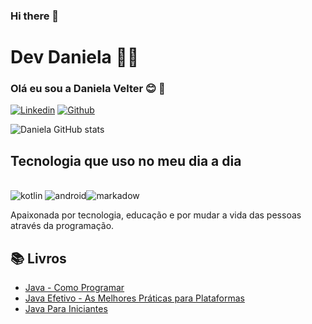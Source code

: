 ### Hi there 👋

# Dev Daniela 👩‍💻

### Olá eu sou a Daniela Velter 😊 👋


[![Linkedin](https://img.shields.io/badge/LinkedIn-0077B5?style=for-the-badge&logo=linkedin&logoColor=white)](https://www.linkedin.com/in/daniela-velter-231485f/)
[![Github](https://img.shields.io/badge/GitHub-100000?style=for-the-badge&logo=github&logoColor=white)](https://github.com/Daniela2319)




![Daniela GitHub stats](https://github-readme-stats.vercel.app/api?username=Daniela2319&show_icons=true&theme=radical)

## Tecnologia que uso no meu dia a dia

<div style = "display: incline_block"><br/>
<img alin= "center" alt= "kotlin" src=https://img.shields.io/badge/Kotlin-ED8B00?style=for-the-badge&logo=kotlin&logoColor=white/>
<img alin= "center"alt = "android" src= https://img.shields.io/badge/Android-6DB33F?style=for-the-badge&logo=android&logoColor=white /><img alin= "center" alt= "markadow" src=https://img.shields.io/badge/Markdown-000000?style=for-the-badge&logo=markdown&logoColor=white />
</div>





Apaixonada por tecnologia, educação e por mudar a vida das pessoas através da programação.




## 📚 Livros

- [Java - Como Programar](https://ilustradev.com.br/melhores-livros-de-java/)
- [Java Efetivo - As Melhores Práticas para Plataformas](https://ilustradev.com.br/melhores-livros-de-java/)
- [Java Para Iniciantes](https://ilustradev.com.br/melhores-livros-de-java/)
